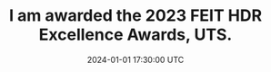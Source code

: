 ---
title: "I am awarded the 2023 FEIT HDR Excellence Awards, UTS."
date: 2024-01-01 17:30:00 UTC
---